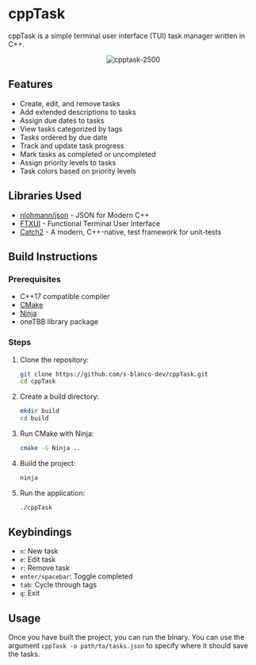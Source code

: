 # cppTask

cppTask is a simple terminal user interface (TUI) task manager written in C++.

<div align="center">
  <img src="https://github.com/user-attachments/assets/6bd5ef79-3ff7-4ed9-8a3f-697092fe2fc1" alt="cpptask-2500">
</div>

## Features

- Create, edit, and remove tasks
- Add extended descriptions to tasks
- Assign due dates to tasks
- View tasks categorized by tags
- Tasks ordered by due date
- Track and update task progress
- Mark tasks as completed or uncompleted
- Assign priority levels to tasks
- Task colors based on priority levels

## Libraries Used

- [nlohmann/json](https://github.com/nlohmann/json) - JSON for Modern C++
- [FTXUI](https://github.com/ArthurSonzogni/FTXUI) - Functional Terminal User Interface
- [Catch2](https://github.com/catchorg/Catch2) - A modern, C++-native, test framework for unit-tests

## Build Instructions

### Prerequisites

- C++17 compatible compiler
- [CMake](https://cmake.org/)
- [Ninja](https://ninja-build.org/)
- oneTBB library package

### Steps

1. Clone the repository:
   ```sh
   git clone https://github.com/s-blanco-dev/cppTask.git
   cd cppTask
   ```

2. Create a build directory:
   ```sh
   mkdir build
   cd build
   ```

3. Run CMake with Ninja:
   ```sh
   cmake -G Ninja ..
   ```

4. Build the project:
   ```sh
   ninja
   ```

5. Run the application:
   ```sh
   ./cppTask
   ```

## Keybindings

- `n`: New task
- `e`: Edit task
- `r`: Remove task
- `enter/spacebar`: Toggle completed
- `tab`: Cycle through tags
- `q`: Exit

## Usage

Once you have built the project, you can run the binary. You can use the argument `cppTask -o path/to/tasks.json` to specify where it should save the tasks.
